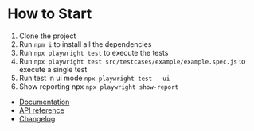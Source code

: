 
# How to Start
1. Clone the project
2. Run `npm i` to install all the dependencies
3. Run `npx playwright test` to execute the tests
4. Run `npx playwright test src/testcases/example/example.spec.js` to execute a single test
5. Run test in ui mode `npx playwright test --ui`
6. Show reporting npx `npx playwright show-report`



* [Documentation](https://playwright.dev/docs/intro)
* [API reference](https://playwright.dev/docs/api/class-playwright/)
* [Changelog](https://github.com/microsoft/playwright/releases)
